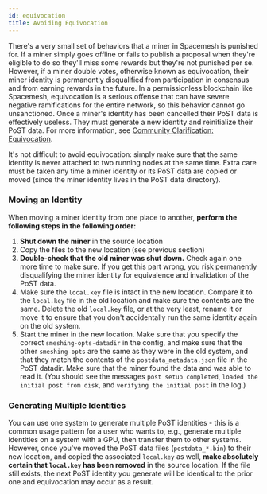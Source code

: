 ```yaml
---
id: equivocation
title: Avoiding Equivocation
---
```


There's a very small set of behaviors that a miner in Spacemesh is punished for. If a miner simply goes offline or fails
to publish a proposal when they're eligible to do so they'll miss some rewards but they're not punished per se. However,
if a miner double votes, otherwise known as equivocation, their miner identity is permanently disqualified from
participation in consensus and from earning rewards in the future. In a permissionless blockchain like Spacemesh,
equivocation is a serious offense that can have severe negative ramifications for the entire network, so this behavior
cannot go unsanctioned. Once a miner's identity has been cancelled their PoST data is effectively useless. They must
generate a new identity and reinitialize their PoST data. For more information, see
[Community Clarification: Equivocation](https://spacemesh.io/blog/community-clarification-equivocation/).

It's not difficult to avoid equivocation: simply make sure that the same identity is never attached to two running nodes
at the same time. Extra care must be taken any time a miner identity or its PoST data are copied or moved
(since the miner identity lives in the PoST data directory).

### Moving an Identity

When moving a miner identity from one place to another, **perform the following steps in the following order:**

1. **Shut down the miner** in the source location
1. Copy the files to the new location (see previous section)
1. **Double-check that the old miner was shut down.** Check again one more time to make sure. If you get this part
   wrong, you risk permanently disqualifying the miner identity for equivalence and invalidation of the PoST data.
1. Make sure the `local.key` file is intact in the new location. Compare it to the `local.key` file in the old
   location and make sure the contents are the same. Delete the old `local.key` file, or at the very least, rename it
   or move it to ensure that you don't accidentally run the same identity again on the old system.
1. Start the miner in the new location. Make sure that you specify the correct `smeshing-opts-datadir` in the config,
   and make sure that the other `smeshing-opts` are the same as they were in the old system, and that they match the
   contents of the `postdata_metadata.json` file in the PoST datadir. Make sure that the miner found the data and was
   able to read it. (You should see the messages `post setup completed`, `loaded the initial post from disk`, and
   `verifying the initial post` in the log.)

### Generating Multiple Identities

You can use one system to generate multiple PoST identities - this is a common usage pattern for a user who wants to,
e.g., generate multiple identities on a system with a GPU, then transfer them to other systems. However, once you've
moved the PoST data files (`postdata_*.bin`) to their new location, and copied the associated `local.key` as well,
**make absolutely certain that `local.key` has been removed** in the source location. If the file still exists, the
next PoST identity you generate will be identical to the prior one and equivocation may occur as a result.
